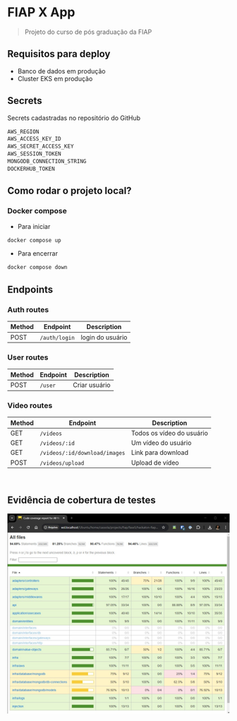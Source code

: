 # FIAP X App
> Projeto do curso de pós graduação da FIAP

## Requisitos para deploy
- Banco de dados em produção
- Cluster EKS em produção

## Secrets
Secrets cadastradas no repositório do GitHub

```bash
AWS_REGION
AWS_ACCESS_KEY_ID
AWS_SECRET_ACCESS_KEY
AWS_SESSION_TOKEN
MONGODB_CONNECTION_STRING
DOCKERHUB_TOKEN
```

## Como rodar o projeto local?
### Docker compose
- Para iniciar
```bash
docker compose up
```
- Para encerrar
```bash
docker compose down
```

## Endpoints

### Auth routes

| Method | Endpoint           | Description       |
| ------ | ------------------ | ----------------- |
| POST   | `/auth/login`      | login do usuário  |


### User routes

| Method | Endpoint                   | Description          |
| ------ | -------------------------- | -------------------- |
| POST   | `/user`                    | Criar usuário        |

### Video routes

| Method | Endpoint                      | Description                |
| ------ | ----------------------------- | -------------------------- |
| GET    | `/videos`                     | Todos os vídeo do usuário  |
| GET    | `/videos/:id`                 | Um vídeo do usuário        |
| GET    | `/videos/:id/download/images` | Link para download         |
| POST   | `/videos/upload`              | Upload de vídeo            |

<br />

## Evidência de cobertura de testes

![Evidência de cobertura de testes](coverage.jpg)
